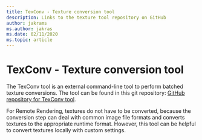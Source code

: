 ```yaml
---
title: TexConv - Texture conversion tool
description: Links to the texture tool repository on GitHub
author: jakrams
ms.author: jakras
ms.date: 02/11/2020
ms.topic: article
---
```


# TexConv - Texture conversion tool

The TexConv tool is an external command-line tool to perform batched texture conversions.
The tool can be found in this git repository: [GitHub repository for TexConv tool](https://github.com/microsoft/DirectXTex/wiki/Texconv).

For Remote Rendering, textures do not have to be converted, because the conversion step can deal with common image file formats and converts textures to the appropriate runtime format. However, this tool can be helpful to convert textures locally with custom settings.
